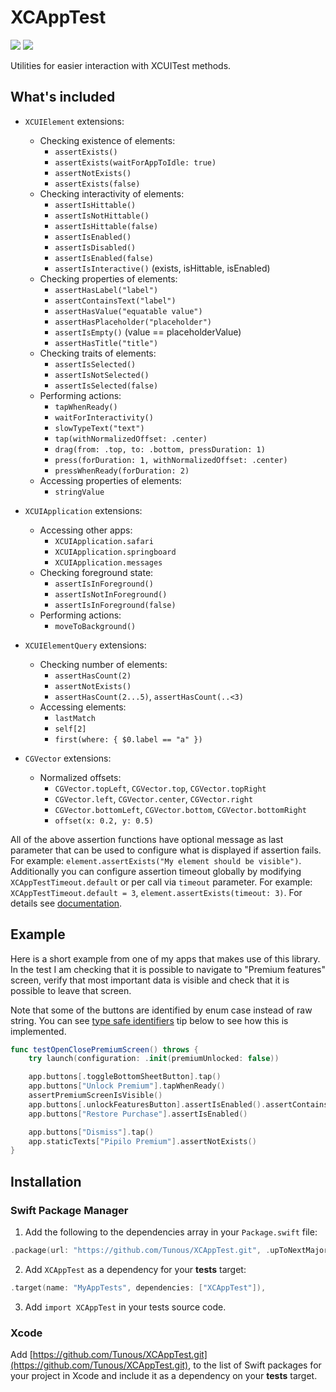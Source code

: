 # XCAppTest

[![](https://img.shields.io/endpoint?url=https%3A%2F%2Fswiftpackageindex.com%2Fapi%2Fpackages%2FTunous%2FXCAppTest%2Fbadge%3Ftype%3Dswift-versions)](https://swiftpackageindex.com/Tunous/XCAppTest) [![](https://img.shields.io/endpoint?url=https%3A%2F%2Fswiftpackageindex.com%2Fapi%2Fpackages%2FTunous%2FXCAppTest%2Fbadge%3Ftype%3Dplatforms)](https://swiftpackageindex.com/Tunous/XCAppTest)

Utilities for easier interaction with XCUITest methods.

## What's included

- `XCUIElement` extensions:
    - Checking existence of elements:
        - `assertExists()`
        - `assertExists(waitForAppToIdle: true)`
        - `assertNotExists()`
        - `assertExists(false)`
    - Checking interactivity of elements:
        - `assertIsHittable()`
        - `assertIsNotHittable()`
        - `assertIsHittable(false)`
        - `assertIsEnabled()`
        - `assertIsDisabled()`
        - `assertIsEnabled(false)`
        - `assertIsInteractive()` (exists, isHittable, isEnabled)
    - Checking properties of elements:
        - `assertHasLabel("label")`
        - `assertContainsText("label")`
        - `assertHasValue("equatable value")`
        - `assertHasPlaceholder("placeholder")`
        - `assertIsEmpty()` (value == placeholderValue)
        - `assertHasTitle("title")`
    - Checking traits of elements:
        - `assertIsSelected()`
        - `assertIsNotSelected()`
        - `assertIsSelected(false)`
    - Performing actions:
        - `tapWhenReady()`
        - `waitForInteractivity()`
        - `slowTypeText("text")`
        - `tap(withNormalizedOffset: .center)`
        - `drag(from: .top, to: .bottom, pressDuration: 1)`
        - `press(forDuration: 1, withNormalizedOffset: .center)`
        - `pressWhenReady(forDuration: 2)`
    - Accessing properties of elements:
        - `stringValue`

- `XCUIApplication` extensions:
    - Accessing other apps:
        - `XCUIApplication.safari`
        - `XCUIApplication.springboard`
        - `XCUIApplication.messages`
    - Checking foreground state:
        - `assertIsInForeground()`
        - `assertIsNotInForeground()`
        - `assertIsInForeground(false)`
    - Performing actions:
        - `moveToBackground()`

- `XCUIElementQuery` extensions:
    - Checking number of elements:
        - `assertHasCount(2)`
        - `assertNotExists()`
        - `assertHasCount(2...5)`, `assertHasCount(..<3)`
    - Accessing elements:
        - `lastMatch`
        - `self[2]`
        - `first(where: { $0.label == "a" })`

- `CGVector` extensions:
    - Normalized offsets:
        - `CGVector.topLeft`, `CGVector.top`, `CGVector.topRight`
        - `CGVector.left`, `CGVector.center`, `CGVector.right`
        - `CGVector.bottomLeft`, `CGVector.bottom`, `CGVector.bottomRight`
        - `offset(x: 0.2, y: 0.5)`

All of the above assertion functions have optional message as last parameter that can be used to configure what is displayed if assertion fails. For example: `element.assertExists("My element should be visible")`.
Additionally you can configure assertion timeout globally by modifying `XCAppTestTimeout.default` or per call via `timeout` parameter. For example: `XCAppTestTimeout.default = 3`, `element.assertExists(timeout: 3)`.
For details see [documentation](https://swiftpackageindex.com/Tunous/XCAppTest/main/documentation/xcapptest).

## Example

Here is a short example from one of my apps that makes use of this library. In the test I am checking that it is possible to navigate to "Premium features" screen, verify that most important data is visible and check that it is possible to leave that screen.

Note that some of the buttons are identified by enum case instead of raw string. You can see [type safe identifiers](#type-safe-identifiers) tip below to see how this is implemented.

```swift
func testOpenClosePremiumScreen() throws {
    try launch(configuration: .init(premiumUnlocked: false))

    app.buttons[.toggleBottomSheetButton].tap()
    app.buttons["Unlock Premium"].tapWhenReady()
    assertPremiumScreenIsVisible()
    app.buttons[.unlockFeaturesButton].assertIsEnabled().assertContainsText("Lifetime access")
    app.buttons["Restore Purchase"].assertIsEnabled()

    app.buttons["Dismiss"].tap()
    app.staticTexts["Pipilo Premium"].assertNotExists()
}
```

## Installation

### Swift Package Manager

1. Add the following to the dependencies array in your `Package.swift` file:

```swift
.package(url: "https://github.com/Tunous/XCAppTest.git", .upToNextMajor(from: "0.4.0")),
```

2. Add `XCAppTest` as a dependency for your **tests** target:

```swift
.target(name: "MyAppTests", dependencies: ["XCAppTest"]),
```

3. Add `import XCAppTest` in your tests source code.

### Xcode

Add [https://github.com/Tunous/XCAppTest.git](https://github.com/Tunous/XCAppTest.git), to the list of Swift packages for your project in Xcode and include it as a dependency on your **tests** target.
